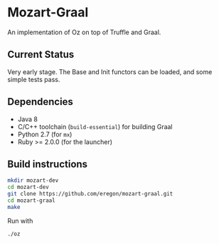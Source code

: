 # Mozart-Graal

An implementation of Oz on top of Truffle and Graal.

## Current Status

Very early stage.
The Base and Init functors can be loaded, and some simple tests pass.

## Dependencies

* Java 8
* C/C++ toolchain (`build-essential`) for building Graal
* Python 2.7 (for `mx`)
* Ruby >= 2.0.0 (for the launcher)

## Build instructions

```bash
mkdir mozart-dev
cd mozart-dev
git clone https://github.com/eregon/mozart-graal.git
cd mozart-graal
make
```

Run with
```bash
./oz
```
